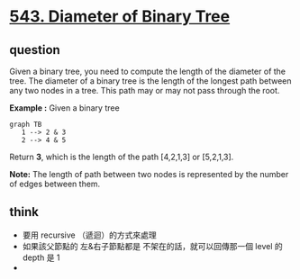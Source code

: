 # [543. Diameter of Binary Tree](https://leetcode.com/problems/diameter-of-binary-tree/)

## question

Given a binary tree, you need to compute the length of the diameter of the tree. The diameter of a binary tree is the length of the longest path between any two nodes in a tree. This path may or may not pass through the root. 

**Example :**
Given a binary tree 
```mermaid
graph TB
   1 --> 2 & 3
   2 --> 4 & 5
```

 Return **3**, which is the length of the path [4,2,1,3] or [5,2,1,3].

**Note:** The length of path between two nodes is represented by the number of edges between them. 

## think
- 要用 recursive （遞迴）的方式來處理
- 如果該父節點的 左&右子節點都是 不架在的話，就可以回傳那一個 level 的 depth 是 1
- 